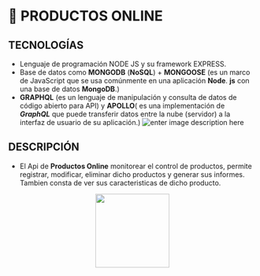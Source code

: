 # 🛒 PRODUCTOS ONLINE
## TECNOLOGÍAS
- Lenguaje de programación NODE JS y su framework EXPRESS.
- Base de datos como **MONGODB** (**NoSQL**) + **MONGOOSE** (es un marco de JavaScript que se usa comúnmente en una aplicación **Node**. **js** con una base de datos **MongoDB**.)
-  **GRAPHQL** (es un lenguaje de manipulación y consulta de datos de código abierto para API) y **APOLLO**( es una implementación de _**GraphQL**_ que puede transferir datos entre la nube (servidor) a la interfaz de usuario de su aplicación.)
![enter image description here](https://miro.medium.com/max/2756/1*rV8XbNaeIvjBiHaVxXtEEA.png)

## DESCRIPCIÓN

- El Api de **Productos Online** monitorear el control de productos, permite registrar, modificar, eliminar dicho productos y generar sus informes. Tambien consta de ver sus caracteristicas de dicho producto.
<p align="center">
  <img width="150" height="150" src="https://emojipedia-us.s3.dualstack.us-west-1.amazonaws.com/thumbs/160/joypixels/239/shopping-cart_1f6d2.png">
</p>
